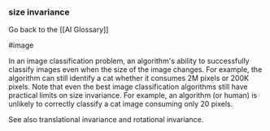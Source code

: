 ### size invariance

Go back to the [[AI Glossary]]

#image

In an image classification problem, an algorithm's ability to successfully classify images even when the size of the image changes. For example, the algorithm can still identify a cat whether it consumes 2M pixels or 200K pixels. Note that even the best image classification algorithms still have practical limits on size invariance. For example, an algorithm (or human) is unlikely to correctly classify a cat image consuming only 20 pixels.

See also translational invariance and rotational invariance.

